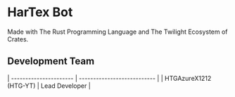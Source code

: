 # HarTex Bot

Made with The Rust Programming Language and The Twilight Ecosystem of Crates.

## Development Team

| ---------------------- | --------------------------- |
| HTGAzureX1212 (HTG-YT) | Lead Developer              |
